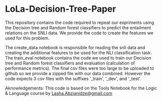 # LoLa-Decision-Tree-Paper
This repository contains the code required to repeat our expriments using the Decision tree and Random forest classifiers to predict the entailment relations on the SNLI data. We provide the code to create the features we used for this problem.

The create_data notebook is responsible for reading the snli data and creating the additional features to be used for the NLI classification task. 
The train_eval notebook contains the code we used to train our Decision tree and Random forest classifiers and evaluation (calculation of performance metrics).
The final csv files were too large to be uploaded to github so we provide a zipped file with our data combined. However the code expects 3 csv files with the suffixes '_train', '_dev', and '_test'.

Aknowledgements: This code is based on the Tools Notebook for the Logic & Language course by Lasha.Abzianidze@gmail.com
